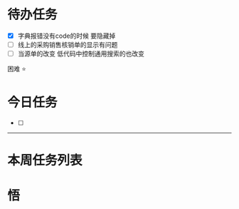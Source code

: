 # 待办任务
- [x] 字典报错没有code的时候 要隐藏掉
- [ ] 线上的采购销售核销单的显示有问题
- [ ] 当源单的改变 低代码中控制通用搜索的也改变

困难
⭐

# 今日任务
- [ ] 




------
# 本周任务列表



# 悟